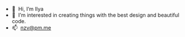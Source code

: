 - 👋 &nbsp;Hi, I’m Ilya
- 👀 &nbsp;I’m interested in creating things with the best design and beautiful code.   
- 📫 &nbsp;nzv@pm.me

<!---
55/55 is a ✨ special ✨ repository because its `README.md` (this file) appears on your GitHub profile.
You can click the Preview link to take a look at your changes.
--->
